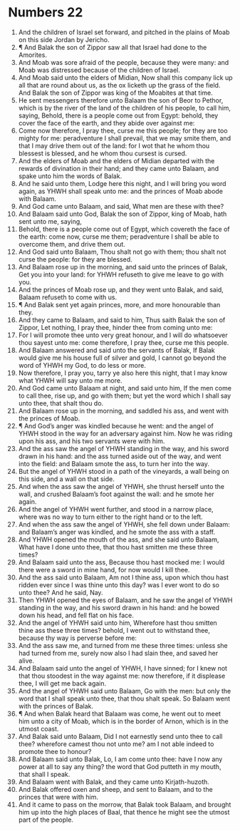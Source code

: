 ﻿# Numbers 22
1. And the children of Israel set forward, and pitched in the plains of Moab on this side Jordan by Jericho. 
2. ¶ And Balak the son of Zippor saw all that Israel had done to the Amorites. 
3. And Moab was sore afraid of the people, because they were many: and Moab was distressed because of the children of Israel. 
4. And Moab said unto the elders of Midian, Now shall this company lick up all that are round about us, as the ox licketh up the grass of the field. And Balak the son of Zippor was king of the Moabites at that time. 
5. He sent messengers therefore unto Balaam the son of Beor to Pethor, which is by the river of the land of the children of his people, to call him, saying, Behold, there is a people come out from Egypt: behold, they cover the face of the earth, and they abide over against me: 
6. Come now therefore, I pray thee, curse me this people; for they are too mighty for me: peradventure I shall prevail, that we may smite them, and that I may drive them out of the land: for I wot that he whom thou blessest is blessed, and he whom thou cursest is cursed. 
7. And the elders of Moab and the elders of Midian departed with the rewards of divination in their hand; and they came unto Balaam, and spake unto him the words of Balak. 
8. And he said unto them, Lodge here this night, and I will bring you word again, as YHWH shall speak unto me: and the princes of Moab abode with Balaam. 
9. And God came unto Balaam, and said, What men are these with thee? 
10. And Balaam said unto God, Balak the son of Zippor, king of Moab, hath sent unto me, saying, 
11. Behold, there is a people come out of Egypt, which covereth the face of the earth: come now, curse me them; peradventure I shall be able to overcome them, and drive them out. 
12. And God said unto Balaam, Thou shalt not go with them; thou shalt not curse the people: for they are blessed. 
13. And Balaam rose up in the morning, and said unto the princes of Balak, Get you into your land: for YHWH refuseth to give me leave to go with you. 
14. And the princes of Moab rose up, and they went unto Balak, and said, Balaam refuseth to come with us. 
15. ¶ And Balak sent yet again princes, more, and more honourable than they. 
16. And they came to Balaam, and said to him, Thus saith Balak the son of Zippor, Let nothing, I pray thee, hinder thee from coming unto me: 
17. For I will promote thee unto very great honour, and I will do whatsoever thou sayest unto me: come therefore, I pray thee, curse me this people. 
18. And Balaam answered and said unto the servants of Balak, If Balak would give me his house full of silver and gold, I cannot go beyond the word of YHWH my God, to do less or more. 
19. Now therefore, I pray you, tarry ye also here this night, that I may know what YHWH will say unto me more. 
20. And God came unto Balaam at night, and said unto him, If the men come to call thee, rise up, and go with them; but yet the word which I shall say unto thee, that shalt thou do. 
21. And Balaam rose up in the morning, and saddled his ass, and went with the princes of Moab. 
22. ¶ And God’s anger was kindled because he went: and the angel of YHWH stood in the way for an adversary against him. Now he was riding upon his ass, and his two servants were with him. 
23. And the ass saw the angel of YHWH standing in the way, and his sword drawn in his hand: and the ass turned aside out of the way, and went into the field: and Balaam smote the ass, to turn her into the way. 
24. But the angel of YHWH stood in a path of the vineyards, a wall being on this side, and a wall on that side. 
25. And when the ass saw the angel of YHWH, she thrust herself unto the wall, and crushed Balaam’s foot against the wall: and he smote her again. 
26. And the angel of YHWH went further, and stood in a narrow place, where was no way to turn either to the right hand or to the left. 
27. And when the ass saw the angel of YHWH, she fell down under Balaam: and Balaam’s anger was kindled, and he smote the ass with a staff. 
28. And YHWH opened the mouth of the ass, and she said unto Balaam, What have I done unto thee, that thou hast smitten me these three times? 
29. And Balaam said unto the ass, Because thou hast mocked me: I would there were a sword in mine hand, for now would I kill thee. 
30. And the ass said unto Balaam, Am not I thine ass, upon which thou hast ridden ever since I was thine unto this day? was I ever wont to do so unto thee? And he said, Nay. 
31. Then YHWH opened the eyes of Balaam, and he saw the angel of YHWH standing in the way, and his sword drawn in his hand: and he bowed down his head, and fell flat on his face. 
32. And the angel of YHWH said unto him, Wherefore hast thou smitten thine ass these three times? behold, I went out to withstand thee, because thy way is perverse before me: 
33. And the ass saw me, and turned from me these three times: unless she had turned from me, surely now also I had slain thee, and saved her alive. 
34. And Balaam said unto the angel of YHWH, I have sinned; for I knew not that thou stoodest in the way against me: now therefore, if it displease thee, I will get me back again. 
35. And the angel of YHWH said unto Balaam, Go with the men: but only the word that I shall speak unto thee, that thou shalt speak. So Balaam went with the princes of Balak. 
36. ¶ And when Balak heard that Balaam was come, he went out to meet him unto a city of Moab, which is in the border of Arnon, which is in the utmost coast. 
37. And Balak said unto Balaam, Did I not earnestly send unto thee to call thee? wherefore camest thou not unto me? am I not able indeed to promote thee to honour? 
38. And Balaam said unto Balak, Lo, I am come unto thee: have I now any power at all to say any thing? the word that God putteth in my mouth, that shall I speak. 
39. And Balaam went with Balak, and they came unto Kirjath-huzoth. 
40. And Balak offered oxen and sheep, and sent to Balaam, and to the princes that were with him. 
41. And it came to pass on the morrow, that Balak took Balaam, and brought him up into the high places of Baal, that thence he might see the utmost part of the people. 
